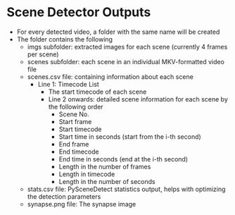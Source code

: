 # Scene Detector Outputs
- For every detected video, a folder with the same name will be created
- The folder contains the following
    - imgs subfolder: extracted images for each scene (currently 4 frames per scene)
    - scenes subfolder: each scene in an individual MKV-formatted video file
    - scenes.csv file: containing information about each scene
        - Line 1: Timecode List
            - The start timecode of each scene
            - Line 2 onwards: detailed scene information for each scene by the following order
                - Scene No.
                - Start frame
                - Start timecode
                - Start time in seconds (start from the i-th second)
                - End frame
                - End timecode
                - End time in seconds (end at the i-th second)
                - Length in the number of frames
                - Length in timecode
                - Length in the number of seconds
    - stats.csv file: PySceneDetect statistics output, helps with optimizing the detection parameters
    - synapse.png file: The synapse image